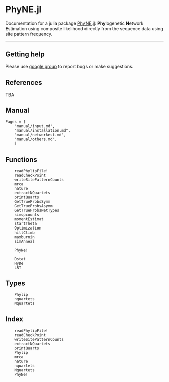 # PhyNE.jl

Documentation for a julia package [PhyNE.jl](https://github.com/sungsik-kong/PhyNE.jl): **Phy**logenetic **N**etwork **E**stimation using composite likelihood directly from the sequence data using site pattern frequency. 

---

## Getting help
Please use [google group](https://groups.google.com/g/phyne-users) to report bugs or make suggestions.


## References

TBA

## Manual
```@contents
Pages = [
    "manual/input.md",
    "manual/installation.md",
    "manual/networkest.md",
    "manual/others.md",
    ]
```

## Functions

```@docs
    readPhylipFile!
    readCheckPoint
    writeSitePatternCounts
    mrca
    nature
    extractNQuartets
    printQuarts
    GetTrueProbsSymm
    GetTrueProbsAsymm
    GetTrueProbsNetTypes
    simspcounts
    momentEstimat
    startTheta
    Optimization
    hillClimb
    maxburnin
    simAnneal

    PhyNe!

    Dstat
    HyDe
    LRT
```
## Types
```@docs
    Phylip
    nquartets
    Nquartets
```

## Index
```@index
    readPhylipFile!
    readCheckPoint
    writeSitePatternCounts
    extractNQuartets
    printQuarts
    Phylip
    mrca
    nature
    nquartets
    Nquartets
    PhyNe!
```
